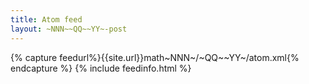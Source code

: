 ```yaml
---
title: Atom feed
layout: ~NNN~~QQ~~YY~-post
---
```


{% capture feedurl%}{{site.url}}math~NNN~/~QQ~~YY~/atom.xml{% endcapture %}
{% include feedinfo.html %}

